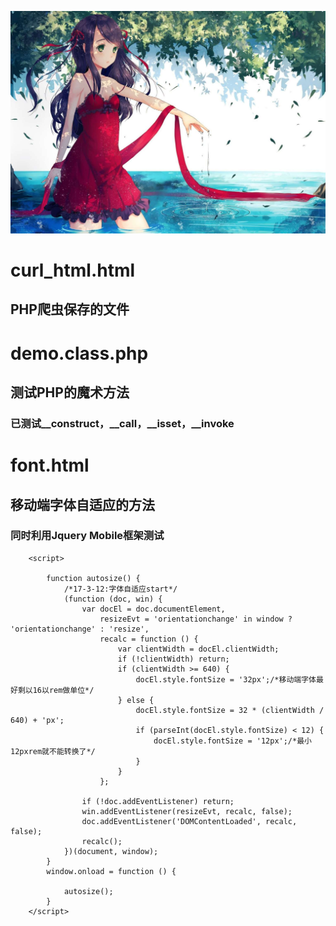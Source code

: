 ![top_img](https://github.com/a279623002/zero/blob/master/images/top_img.jpg)


# curl_html.html
## PHP爬虫保存的文件

# demo.class.php
## 测试PHP的魔术方法
### 已测试__construct，__call，__isset，__invoke

# font.html
## 移动端字体自适应的方法
### 同时利用Jquery Mobile框架测试

```
    <script>

        function autosize() {
            /*17-3-12:字体自适应start*/
            (function (doc, win) {
                var docEl = doc.documentElement,
                    resizeEvt = 'orientationchange' in window ? 'orientationchange' : 'resize',
                    recalc = function () {
                        var clientWidth = docEl.clientWidth;
                        if (!clientWidth) return;
                        if (clientWidth >= 640) {
                            docEl.style.fontSize = '32px';/*移动端字体最好剩以16以rem做单位*/
                        } else {
                            docEl.style.fontSize = 32 * (clientWidth / 640) + 'px';
                            if (parseInt(docEl.style.fontSize) < 12) {
                                docEl.style.fontSize = '12px';/*最小12pxrem就不能转换了*/
                            }
                        }
                    };

                if (!doc.addEventListener) return;
                win.addEventListener(resizeEvt, recalc, false);
                doc.addEventListener('DOMContentLoaded', recalc, false);
                recalc();
            })(document, window);
        }
        window.onload = function () {

            autosize();
        }
    </script>
```

